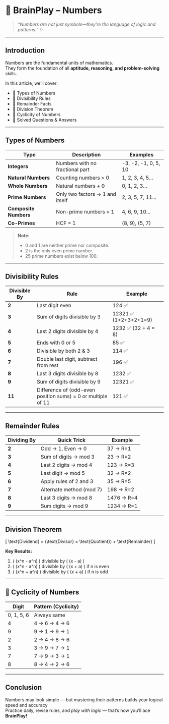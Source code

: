 # 🔢 BrainPlay – Numbers

> *“Numbers are not just symbols—they’re the language of logic and patterns.”* ✨

---

##  **Introduction**

Numbers are the fundamental units of mathematics.  
They form the foundation of all **aptitude, reasoning, and problem-solving** skills.

In this article, we’ll cover:
- 🔹 Types of Numbers  
- 🔹 Divisibility Rules  
- 🔹 Remainder Facts  
- 🔹 Division Theorem  
- 🔹 Cyclicity of Numbers  
- 🔹 Solved Questions & Answers  

---

##  **Types of Numbers**

| Type | Description | Examples |
|------|--------------|-----------|
| **Integers** | Numbers with no fractional part | -3, -2, -1, 0, 5, 10 |
| **Natural Numbers** | Counting numbers > 0 | 1, 2, 3, 4, 5... |
| **Whole Numbers** | Natural numbers + 0 | 0, 1, 2, 3... |
| **Prime Numbers** | Only two factors → 1 and itself | 2, 3, 5, 7, 11... |
| **Composite Numbers** | Non-prime numbers > 1 | 4, 6, 9, 10... |
| **Co-Primes** | HCF = 1 | (8, 9), (5, 7) |

>  **Note:**  
> - 0 and 1 are neither prime nor composite.  
> - 2 is the only even prime number.  
> - 25 prime numbers exist below 100.

---

##  **Divisibility Rules**

| Divisible By | Rule | Example |
|---------------|------|----------|
| **2** | Last digit even | 124 ✅ |
| **3** | Sum of digits divisible by 3 | 12321 ✅ (1+2+3+2+1=9) |
| **4** | Last 2 digits divisible by 4 | 1232 ✅ (32 ÷ 4 = 8) |
| **5** | Ends with 0 or 5 | 85 ✅ |
| **6** | Divisible by both 2 & 3 | 114 ✅ |
| **7** | Double last digit, subtract from rest | 196 ✅ |
| **8** | Last 3 digits divisible by 8 | 1232 ✅ |
| **9** | Sum of digits divisible by 9 | 12321 ✅ |
| **11** | Difference of (odd-even position sums) = 0 or multiple of 11 | 121 ✅ |

---

##  **Remainder Rules**

| Dividing By | Quick Trick | Example |
|--------------|-------------|----------|
| **2** | Odd → 1, Even → 0 | 37 → R=1 |
| **3** | Sum of digits → mod 3 | 23 → R=2 |
| **4** | Last 2 digits → mod 4 | 123 → R=3 |
| **5** | Last digit → mod 5 | 32 → R=2 |
| **6** | Apply rules of 2 and 3 | 35 → R=5 |
| **7** | Alternate method (mod 7) | 198 → R=2 |
| **8** | Last 3 digits → mod 8 | 1476 → R=4 |
| **9** | Sum digits → mod 9 | 1234 → R=1 |

---

##  **Division Theorem**
\[
\text{Dividend} = (\text{Divisor} × \text{Quotient}) + \text{Remainder}
\]

**Key Results:**
1. \( (x^n - a^n) \) divisible by \( (x - a) \)
2. \( (x^n - a^n) \) divisible by \( (x + a) \) if n is even
3. \( (x^n + a^n) \) divisible by \( (x + a) \) if n is odd

---

## 🔄 **Cyclicity of Numbers**

| Digit | Pattern (Cyclicity) |
|--------|---------------------|
| 0, 1, 5, 6 | Always same |
| 4 | 4 → 6 → 4 → 6 |
| 9 | 9 → 1 → 9 → 1 |
| 2 | 2 → 4 → 8 → 6 |
| 3 | 3 → 9 → 7 → 1 |
| 7 | 7 → 9 → 3 → 1 |
| 8 | 8 → 4 → 2 → 6 |

---

##  **Conclusion**
Numbers may look simple — but mastering their patterns builds your logical speed and accuracy   
Practice daily, revise rules, and *play with logic* — that’s how you’ll ace **BrainPlay!**

